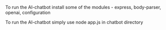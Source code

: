 To run the AI-chatbot install some of the modules - express, body-parser, openai, configuration

To run the AI-chatbot simply use node app.js in chatbot directory
